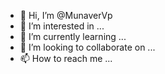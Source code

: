 - 👋 Hi, I’m @MunaverVp
- 👀 I’m interested in ...
- 🌱 I’m currently learning ...
- 💞️ I’m looking to collaborate on ...
- 📫 How to reach me ...

<!---
MunaverVp/MunaverVp is a ✨ special ✨ repository because its `README.md` (this file) appears on your GitHub profile.
You can click the Preview link to take a look at your changes.
--->
